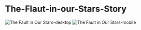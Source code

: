 # The-Flaut-in-our-Stars-Story






![The Fault in Our Stars-desktop](https://user-images.githubusercontent.com/43062266/131317357-3e258674-77a3-420c-9fd9-79c0e14dc972.png)
![The Fault in Our Stars-mobile](https://user-images.githubusercontent.com/43062266/131317375-0195dc3b-0b93-455c-a1e8-c40b26095d3d.png)
